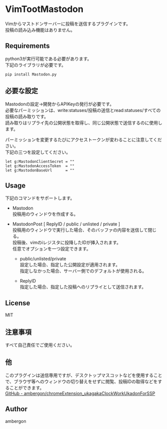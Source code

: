 # VimTootMastodon
Vimからマストドンサーバーに投稿を送信するプラグインです。<br>
投稿の読み込み機能はありません。<br>


## Requirements
python3が実行可能である必要があります。<br>
下記のライブラリが必要です。<br>
```
pip install Mastodon.py
```


## 必要な設定
Mastodonの設定->開発からAPIKeyの発行が必要です。<br>
必要なパーミッションは、write:statuses/投稿の送信とread:statuses/すべての投稿の読み取りです。<br>
読み取りはリプライ先の公開状態を取得し、同じ公開状態で送信するのに使用します。<br>

パーミッションを変更するたびにアクセストークンが変わることに注意してください。<br>
下記の三つを設定してください。<br>
```
let g:MastodonClientSecret = ""
let g:MastodonAccessToken  = ""
let g:MastodonBaseUrl      = ""
```


## Usage
下記のコマンドをサポートします。<br>

- Mastodon<br>
    投稿用のウィンドウを作成する。<br>

- MastodonPost [ ReplyID / public / unlisted / private ]<br>
    投稿用のウィンドウで実行した場合、そのバッファの内容を送信して閉じる。<br>
    投稿後、vimのiレジスタに投降したIDが挿入されます。<br>
    任意でオプションを一つ設定できます。<br>

    - public/unlisted/private<br>
        設定した場合、指定した公開設定が適用されます。<br>
        指定しなかった場合、サーバー側でのデフォルトが使用される。<br>

    - ReplyID<br>
        指定した場合、指定した投稿へのリプライとして送信されます。<br>


## License
MIT


## 注意事項
すべて自己責任でご使用ください。


## 他
このプラグインは送信専用ですが、デスクトップマスコットなどを使用することで、ブラウザ等へのウィンドウの切り替えをせずに閲覧、投稿IDの取得などをすることができます。<br>
[GitHub - ambergon/chromeExtension_ukagakaClockWorkUkadonForSSP](https://github.com/ambergon/chromeExtension_ukagakaClockWorkUkadonForSSP)<br>


## Author
ambergon



